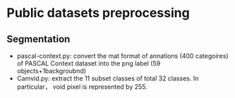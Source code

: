 # Public datasets preprocessing
## Segmentation 
- pascal-context.py: convert the mat format of annations (400 categoires) of PASCAL Context dataset into the png label (59 objects+1backgroubnd)
- Camvid.py: extract the 11 subset classes of total 32 classes. In particular， void pixel is represented by 255. 
